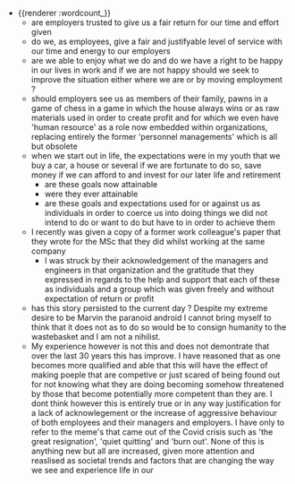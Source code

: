- {{renderer :wordcount_}}
	- are employers trusted to give us a fair return for our time and effort given
	- do we, as employees, give a fair and justifyable level of service with our time and energy to our employers
	- are we able to enjoy what we do and do we have a right to be happy in our lives in work and if we are not happy should we seek to improve the situation either where we are or by moving employment ?
	- should employers see us as members of their family, pawns in a game of chess in a game in which the house always wins or as raw materials used in order to create profit and for which we even have 'human resource' as a role now embedded within organizations, replacing entirely the former 'personnel managements' which is all but obsolete
	- when we start out in life, the expectations were in my youth that we buy a car, a house or several if we are fortunate to do so, save money if we can afford to and invest for our later life and retirement
		- are these goals now attainable
		- were they ever attainable
		- are these goals and expectations used for or against us as individuals in order to coerce us into doing things we did not intend to do or want to do but have to in order to achieve them
	- I recently was given a copy of a former work colleague's paper that they wrote for the MSc that they did whilst working at the same company
		- I was struck by their acknowledgement of the managers and engineers in that organization and the gratitude that they expressed in regards to the help and support that each of these as individuals and a group which was given freely and without expectation of return or profit
	- has this story persisted to the current day ? Despite my extreme desire to be Marvin the paranoid android I cannot bring myself to think that it does not as to do so would be to consign humanity to the wastebasket and I am not a nihilist.
	- My experience however is not this and does not demontrate that over the last 30 years this has improve. I have reasoned that as one becomes more qualified and able that this will have the effect of making poeple that are competive or just scared of being found out for not knowing what they are doing becoming somehow threatened by those that become potentially more competent than they are. I dont think however this is entirely true or in any way justification for a lack of acknowlegement or the increase of aggressive behaviour of both employees and their managers and employers. I have only to refer to the meme's that came out of the Covid crisis such as 'the great resignation', 'quiet quitting' and 'burn out'. None of this is anything new but all are increased, given more attention and reaslised as societal trends and factors that are changing the way we see  and experience life in our